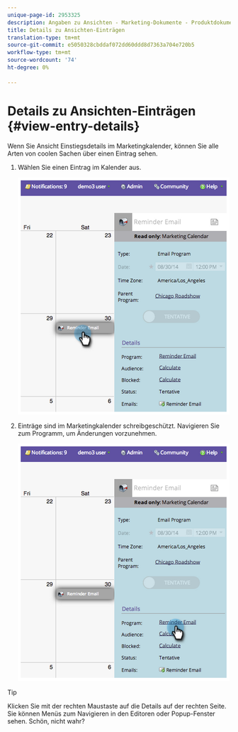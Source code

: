 ```yaml
---
unique-page-id: 2953325
description: Angaben zu Ansichten - Marketing-Dokumente - Produktdokumentation
title: Details zu Ansichten-Einträgen
translation-type: tm+mt
source-git-commit: e5050328cbddaf072dd60ddd8d7363a704e720b5
workflow-type: tm+mt
source-wordcount: '74'
ht-degree: 0%

---
```



# Details zu Ansichten-Einträgen {#view-entry-details}

Wenn Sie Ansicht Einstiegsdetails im Marketingkalender, können Sie alle Arten von coolen Sachen über einen Eintrag sehen.

1. Wählen Sie einen Eintrag im Kalender aus.

   ![](assets/image2014-9-26-10-3a30-3a44.png)

1. Einträge sind im Marketingkalender schreibgeschützt. Navigieren Sie zum Programm, um Änderungen vorzunehmen.

   ![](assets/image2014-9-26-10-3a31-3a1.png)

>[!TIP]
>
>Klicken Sie mit der rechten Maustaste auf die Details auf der rechten Seite. Sie können Menüs zum Navigieren in den Editoren oder Popup-Fenster sehen. Schön, nicht wahr?
